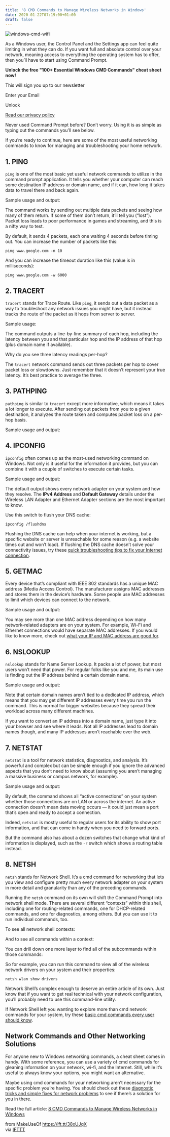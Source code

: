 ```yaml
---
title: '8 CMD Commands to Manage Wireless Networks in Windows'
date: 2020-01-22T07:19:00+01:00
draft: false
---
```


![windows-cmd-wifi](https://static.makeuseof.com/wp-content/uploads/2016/12/windows-cmd-wifi.jpg)

As a Windows user, the Control Panel and the Settings app can feel quite limiting in what they can do. If you want full and absolute control over your network, meaning access to everything the operating system has to offer, then you’ll have to start using Command Prompt.

**Unlock the free "100+ Essential Windows CMD Commands" cheat sheet now!**

This will sign you up to our newsletter

Enter your Email

Unlock

[Read our privacy policy](//www.makeuseof.com/legal/)

Never used Command Prompt before? Don’t worry. Using it is as simple as typing out the commands you’ll see below.

If you’re ready to continue, here are some of the most useful networking commands to know for managing and troubleshooting your home network.

1\. PING
--------

`ping` is one of the most basic yet useful network commands to utilize in the command prompt application. It tells you whether your computer can reach some destination IP address or domain name, and if it can, how long it takes data to travel there and back again.

Sample usage and output:

The command works by sending out multiple data packets and seeing how many of them return. If some of them don’t return, it’ll tell you (“lost”). Packet loss leads to poor performance in games and streaming, and this is a nifty way to test.

By default, it sends 4 packets, each one waiting 4 seconds before timing out. You can increase the number of packets like this:

```
ping www.google.com -n 10
```

And you can increase the timeout duration like this (value is in milliseconds):

```
ping www.google.com -w 6000
```

2\. TRACERT
-----------

`tracert` stands for Trace Route. Like `ping`, it sends out a data packet as a way to troubleshoot any network issues you might have, but it instead tracks the route of the packet as it hops from server to server.

Sample usage:

The command outputs a line-by-line summary of each hop, including the latency between you and that particular hop and the IP address of that hop (plus domain name if available).

Why do you see three latency readings per-hop?

The `tracert` network command sends out three packets per hop to cover packet loss or slowdowns. Just remember that it doesn’t represent your true latency. It’s best practice to average the three.

3\. PATHPING
------------

`pathping` is similar to `tracert` except more informative, which means it takes a lot longer to execute. After sending out packets from you to a given destination, it analyzes the route taken and computes packet loss on a per-hop basis.

Sample usage and output:

4\. IPCONFIG
------------

`ipconfig` often comes up as the most-used networking command on Windows. Not only is it useful for the information it provides, but you can combine it with a couple of switches to execute certain tasks.

Sample usage and output:

The default output shows every network adapter on your system and how they resolve. The **IPv4 Address** and **Default Gateway** details under the Wireless LAN Adapter and Ethernet Adapter sections are the most important to know.

Use this switch to flush your DNS cache:

```
ipconfig /flushdns
```

Flushing the DNS cache can help when your internet is working, but a specific website or server is unreachable for some reason (e.g. a website times out and won’t load). If flushing the DNS cache doesn’t solve your connectivity issues, try these [quick troubleshooting tips to fix your Internet connection](//www.makeuseof.com/tag/no-internet-connection-troubleshooting-tips/).

5\. GETMAC
----------

Every device that’s compliant with IEEE 802 standards has a unique MAC address (Media Access Control). The manufacturer assigns MAC addresses and stores them in the device’s hardware. Some people use MAC addresses to limit which devices can connect to the network.

Sample usage and output:

You may see more than one MAC address depending on how many network-related adapters are on your system. For example, Wi-Fi and Ethernet connections would have separate MAC addresses. If you would like to know more, check out [what your IP and MAC address are good for](//www.makeuseof.com/tag/ip-mac-address/).

6\. NSLOOKUP
------------

`nslookup` stands for Name Server Lookup. It packs a lot of power, but most users won’t need that power. For regular folks like you and me, its main use is finding out the IP address behind a certain domain name.

Sample usage and output:

Note that certain domain names aren’t tied to a dedicated IP address, which means that you may get different IP addresses every time you run the command. This is normal for bigger websites because they spread their workload across many different machines.

If you want to convert an IP address into a domain name, just type it into your browser and see where it leads. Not all IP addresses lead to domain names though, and many IP addresses aren’t reachable over the web.

7\. NETSTAT
-----------

`netstat` is a tool for network statistics, diagnostics, and analysis. It’s powerful and complex but can be simple enough if you ignore the advanced aspects that you don’t need to know about (assuming you aren’t managing a massive business or campus network, for example).

Sample usage and output:

By default, the command shows all “active connections” on your system whether those connections are on LAN or across the internet. An active connection doesn’t mean data moving occurs — it could just mean a port that’s open and ready to accept a connection.

Indeed, `netstat` is mostly useful to regular users for its ability to show port information, and that can come in handy when you need to forward ports.

But the command also has about a dozen switches that change what kind of information is displayed, such as the `-r` switch which shows a routing table instead.

8\. NETSH
---------

`netsh` stands for Network Shell. It’s a cmd command for networking that lets you view and configure pretty much every network adapter on your system in more detail and granularity than any of the preceding commands.

Running the `netsh` command on its own will shift the Command Prompt into network shell mode. There are several different “contexts” within this shell, including one for routing-related commands, one for DHCP-related commands, and one for diagnostics, among others. But you can use it to run individual commands, too.

To see all network shell contexts:

And to see all commands within a context:

You can drill down one more layer to find all of the subcommands within those commands:

So for example, you can run this command to view all of the wireless network drivers on your system and their properties:

```
netsh wlan show drivers
```

Network Shell’s complex enough to deserve an entire article of its own. Just know that if you want to get real technical with your network configuration, you’ll probably need to use this command-line utility.

If Network Shell left you wanting to explore more than cmd network commands for your system, try these [basic cmd commands every user should know](//www.makeuseof.com/tag/15-cmd-commands-every-windows-user-know/).

Network Commands and Other Networking Solutions
-----------------------------------------------

For anyone new to Windows networking commands, a cheat sheet comes in handy. With some reference, you can use a variety of cmd commands for gleaning information on your network, wi-fi, and the Internet. Still, while it’s useful to always know your options, you might want an alternative.

Maybe using cmd commands for your networking aren’t necessary for the specific problem you’re having. You should check out these [diagnostic tricks and simple fixes for network problems](//www.makeuseof.com/tag/4-quick-solutions-windows-network-connection-problems/) to see if there’s a solution for you in there.

Read the full article: [8 CMD Commands to Manage Wireless Networks in Windows](https://www.makeuseof.com/tag/commands-manage-wireless-networks-windows/)

  
  
from MakeUseOf https://ift.tt/38xUJqX  
via [IFTTT](https://ifttt.com/?ref=da&site=blogger)